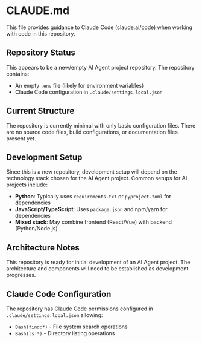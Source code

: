 # CLAUDE.md

This file provides guidance to Claude Code (claude.ai/code) when working with code in this repository.

## Repository Status

This appears to be a new/empty AI Agent project repository. The repository contains:
- An empty `.env` file (likely for environment variables)
- Claude Code configuration in `.claude/settings.local.json`

## Current Structure

The repository is currently minimal with only basic configuration files. There are no source code files, build configurations, or documentation files present yet.

## Development Setup

Since this is a new repository, development setup will depend on the technology stack chosen for the AI Agent project. Common setups for AI projects include:

- **Python**: Typically uses `requirements.txt` or `pyproject.toml` for dependencies
- **JavaScript/TypeScript**: Uses `package.json` and npm/yarn for dependencies
- **Mixed stack**: May combine frontend (React/Vue) with backend (Python/Node.js)

## Architecture Notes

This repository is ready for initial development of an AI Agent project. The architecture and components will need to be established as development progresses.

## Claude Code Configuration

The repository has Claude Code permissions configured in `.claude/settings.local.json` allowing:
- `Bash(find:*)` - File system search operations
- `Bash(ls:*)` - Directory listing operations